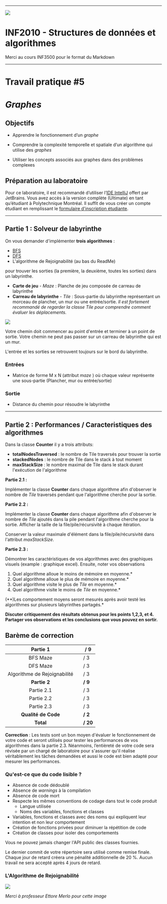 ------------------------------------------------------------------------

![](resources/logo_poly.png)
<td><h1>INF2010 - Structures de données et algorithmes</h1></td>

Merci au cours INF3500 pour le format du Markdown

------------------------------------------------------------------------

Travail pratique \#5
====================

*Graphes*
=============================================================

Objectifs
---------
* Apprendre le fonctionnement d’un *graphe*

* Comprendre la complexité temporelle et spatiale d’un
  algorithme qui utilise des *graphes*

* Utiliser les concepts associés aux graphes dans des problèmes
  complexes

Préparation au laboratoire
--------------------------
Pour ce laboratoire, il est recommandé d’utiliser l’[IDE IntelliJ](https://www.jetbrains.com/fr-fr/idea/download/) 
offert par JetBrains. Vous avez accès à la version complète (Ultimate) en tant qu’étudiant à Polytechnique Montréal. 
Il suffit de vous créer un compte étudiant en remplissant le [formulaire d'inscription étudiante](https://www.jetbrains.com/shop/eform/students).

------------------------------------------------------------------------

Partie 1 : Solveur de labyrinthe
---------------
On vous demander d'implémenter **trois algorithmes** : 

- [BFS](https://www.geeksforgeeks.org/breadth-first-search-or-bfs-for-a-graph/)
- [DFS](https://www.geeksforgeeks.org/depth-first-search-or-dfs-for-a-graph/)
- L'algorithme de Rejoignabilité (au bas du ReadMe)

pour trouver les sorties (la première, la deuxième, toutes les sorties) dans un labyrinthe.

* **Carte de jeu** - *Maze* : Planche de jeu composée de carreau de labyrinthe
* **Carreau de labyrinthe** - *Tile* : Sous-partie du labyrinthe représentant un morceau de plancher, un mur ou une entrée/sortie. 
*Il est fortement recommandé de regarder la classe Tile pour comprendre comment évaluer les déplacements.*

![](resources/maze.png)

Votre chemin doit commencer au point d'entrée et terminer à un point de sortie.
Votre chemin ne peut pas passer sur un carreau de labyrinthe qui est un mur.

L'entrée et les sorties se retrouvent toujours sur le bord du labyrinthe. 

### Entrées
* Matrice de forme M x N (attribut _maze_ ) où chaque valeur représente une sous-partie (Plancher, mur ou entrée/sortie)

### Sortie
* Distance du chemin pour résoudre le labyrinthe

------------------------------------------------------------------------
Partie 2 : Performances / Caracteristiques des algorithmes
---------------

Dans la classe **Counter** il y a trois attributs:
- **totalNodesTraversed** : le nombre de Tile traversés pour trouver la sortie
- **stackedNodes** : le nombre de Tile dans le stack à tout moment
- **maxStackSize** : le nombre maximal de Tile dans le stack durant l'exécution de l'algorithme


**Partie 2.1 :** 

Implémenter la classe **Counter** dans chaque algorithme afin d'observer le nombre de *Tile* traversés pendant que 
l'algorithme cherche pour la sortie.

**Partie 2.2 :**

Implémenter la classe **Counter** dans chaque algorithme afin d'observer le nombre de *Tile* ajoutés dans la pile pendant
l'algorithme cherche pour la sortie. Afficher la taille de la file/pile/récursivité à chaque itération. 

Conserver la valeur maximale d'élément dans la file/pile/récursivité dans l'attribut *maxStackSize*.

**Partie 2.3 :**

Démontrer les caractéristiques de vos algorithmes avec des graphiques visuels (example : graphique excel).
Ensuite, noter vos observations

1. Quel algorithme alloue le moins de mémoire en moyenne.* 
2. Quel algorithme alloue le plus de mémoire en moyenne.*
3. Quel algorithme visite le plus de *Tile* en moyenne.*
4. Quel algorithme visite le moins de *Tile* en moyenne.*

(**)Les comportement moyens seront mesurés après avoir testé les algorithmes sur plusieurs labyrinthes partagés.*

**Discuter critiquement des résultats obtenus pour les points 1,2,3, et 4. Partager vos observations et les conclusions
que vous pouvez en sortir.**

Barème de correction
--------------------
|         **Partie 1**         |   | **/ 9**  |
|:----------------------------:|---|----------|
| BFS Maze                     |   | / 3      |
| DFS Maze                     |   | / 3      |
| Algorithme de Rejoignabilité |   | / 3      |
|         **Partie 2**         |   | **/ 9**  |
| Partie 2.1                   |   | / 3      |
| Partie 2.2                   |   | / 3      |
| Partie 2.3                   |   | / 3      |
|      **Qualité de Code**     |   | **/ 2**  |
|           **Total**          |   | **/ 20** |


**Correction** : Les tests sont un bon moyen d'évaluer le fonctionnement de votre code et 
seront utilisés pour tester les performances de vos algorithmes dans la partie 2.3. Néanmoins, l’entièreté 
de votre code sera révisée par un chargé de laboratoire pour s'assurer qu'il réalise véritablement les tâches demandées
et aussi le code est bien adapté pour mesurer les performances.

### Qu'est-ce que du code lisible ?
* Absence de code dédoublé
* Absence de *warnings* à la compilation
* Absence de code mort
* Respecte les mêmes conventions de codage dans tout le code produit
  * Langue utilisée
  * Noms des variables, fonctions et classes
* Variables, fonctions et classes avec des noms qui expliquent leur intention et non leur comportement
* Création de fonctions privées pour diminuer la répétition de code
* Création de classes pour isoler des comportements

Vous ne pouvez jamais changer l'API public des classes fournies.

Le dernier commit de votre répertoire sera utilisé comme remise finale. Chaque jour de retard créera une pénalité 
additionnelle de 20 %. Aucun travail ne sera accepté après 4 jours de retard.

### L'Algorithme de Rejoignabilité

![](resources/ReachabilityAlgo_image.PNG)

*Merci à professeur Ettore Merlo pour cette image*